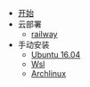 <!-- docs/_sidebar.md -->

* [开始](README)
* 云部署
    * [railway](railway)
* 手动安装
    * [Ubuntu 16.04](ubuntu)
    * [Wsl](wsl)
    * [Archlinux](archlinux)
